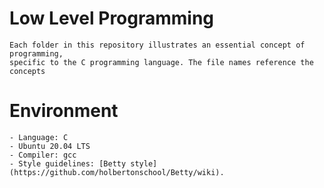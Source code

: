 # Low Level Programming
```
Each folder in this repository illustrates an essential concept of programming,
specific to the C programming language. The file names reference the concepts
```

# Environment

	- Language: C
	- Ubuntu 20.04 LTS
	- Compiler: gcc
	- Style guidelines: [Betty style](https://github.com/holbertonschool/Betty/wiki).
